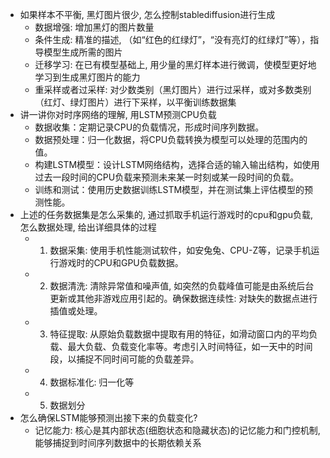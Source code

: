 
- 如果样本不平衡, 黑灯图片很少, 怎么控制stablediffusion进行生成
  - 数据增强: 增加黑灯的图片数量
  - 条件生成: 精准的描述, （如“红色的红绿灯”，“没有亮灯的红绿灯”等），指导模型生成所需的图片
  - 迁移学习: 在已有模型基础上, 用少量的黑灯样本进行微调，使模型更好地学习到生成黑灯图片的能力
  - 重采样或者过采样: 对少数类别（黑灯图片）进行过采样，或对多数类别（红灯、绿灯图片）进行下采样，以平衡训练数据集
- 讲一讲你对时序网络的理解, 用LSTM预测CPU负载
  - 数据收集：定期记录CPU的负载情况，形成时间序列数据。
  - 数据预处理：归一化数据，将CPU负载转换为模型可以处理的范围内的值。
  - 构建LSTM模型：设计LSTM网络结构，选择合适的输入输出结构，如使用过去一段时间的CPU负载来预测未来某一时刻或某一段时间的负载。
  - 训练和测试：使用历史数据训练LSTM模型，并在测试集上评估模型的预测性能。
- 上述的任务数据集是怎么采集的, 通过抓取手机运行游戏时的cpu和gpu负载, 怎么数据处理, 给出详细具体的过程
  - 1. 数据采集: 使用手机性能测试软件，如安兔兔、CPU-Z等，记录手机运行游戏时的CPU和GPU负载数据。
  - 2. 数据清洗: 清除异常值和噪声值, 如突然的负载峰值可能是由系统后台更新或其他非游戏应用引起的。确保数据连续性: 对缺失的数据点进行插值或处理。
  - 3. 特征提取: 从原始负载数据中提取有用的特征，如滑动窗口内的平均负载、最大负载、负载变化率等。考虑引入时间特征，如一天中的时间段，以捕捉不同时间可能的负载差异。
  - 4. 数据标准化: 归一化等
  - 5. 数据划分
- 怎么确保LSTM能够预测出接下来的负载变化?
  - 记忆能力: 核心是其内部状态(细胞状态和隐藏状态)的记忆能力和门控机制, 能够捕捉到时间序列数据中的长期依赖关系







